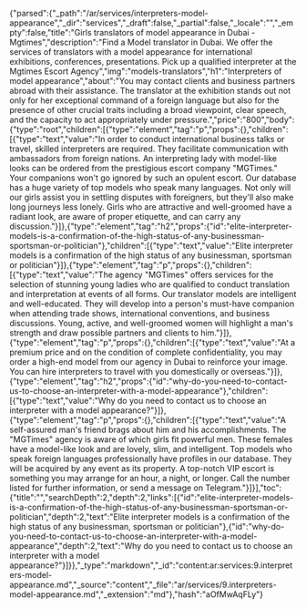 {"parsed":{"_path":"/ar/services/interpreters-model-appearance","_dir":"services","_draft":false,"_partial":false,"_locale":"","_empty":false,"title":"Girls translators of model appearance in Dubai - Mgtimes","description":"Find a Model translator in Dubai. We offer the services of translators with a model appearance for international exhibitions, conferences, presentations. Pick up a qualified interpreter at the Mgtimes Escort Agency","img":"models-translators","h1":"Interpreters of model appearance","about":"You may contact clients and business partners abroad with their assistance. The translator at the exhibition stands out not only for her exceptional command of a foreign language but also for the presence of other crucial traits including a broad viewpoint, clear speech, and the capacity to act appropriately under pressure.","price":"800","body":{"type":"root","children":[{"type":"element","tag":"p","props":{},"children":[{"type":"text","value":"In order to conduct international business talks or travel, skilled interpreters are required. They facilitate communication with ambassadors from foreign nations. An interpreting lady with model-like looks can be ordered from the prestigious escort company \"MGTimes.\" Your companions won't go ignored by such an opulent escort. Our database has a huge variety of top models who speak many languages. Not only will our girls assist you in settling disputes with foreigners, but they'll also make long journeys less lonely. Girls who are attractive and well-groomed have a radiant look, are aware of proper etiquette, and can carry any discussion."}]},{"type":"element","tag":"h2","props":{"id":"elite-interpreter-models-is-a-confirmation-of-the-high-status-of-any-businessman-sportsman-or-politician"},"children":[{"type":"text","value":"Elite interpreter models is a confirmation of the high status of any businessman, sportsman or politician"}]},{"type":"element","tag":"p","props":{},"children":[{"type":"text","value":"The agency \"MGTimes\" offers services for the selection of stunning young ladies who are qualified to conduct translation and interpretation at events of all forms. Our translator models are intelligent and well-educated. They will develop into a person's must-have companion when attending trade shows, international conventions, and business discussions. Young, active, and well-groomed women will highlight a man's strength and draw possible partners and clients to him."}]},{"type":"element","tag":"p","props":{},"children":[{"type":"text","value":"At a premium price and on the condition of complete confidentiality, you may order a high-end model from our agency in Dubai to reinforce your image. You can hire interpreters to travel with you domestically or overseas."}]},{"type":"element","tag":"h2","props":{"id":"why-do-you-need-to-contact-us-to-choose-an-interpreter-with-a-model-appearance"},"children":[{"type":"text","value":"Why do you need to contact us to choose an interpreter with a model appearance?"}]},{"type":"element","tag":"p","props":{},"children":[{"type":"text","value":"A self-assured man's friend brags about him and his accomplishments. The \"MGTimes\" agency is aware of which girls fit powerful men. These females have a model-like look and are lovely, slim, and intelligent. Top models who speak foreign languages professionally have profiles in our database. They will be acquired by any event as its property. A top-notch VIP escort is something you may arrange for an hour, a night, or longer. Call the number listed for further information, or send a message on Telegram."}]}],"toc":{"title":"","searchDepth":2,"depth":2,"links":[{"id":"elite-interpreter-models-is-a-confirmation-of-the-high-status-of-any-businessman-sportsman-or-politician","depth":2,"text":"Elite interpreter models is a confirmation of the high status of any businessman, sportsman or politician"},{"id":"why-do-you-need-to-contact-us-to-choose-an-interpreter-with-a-model-appearance","depth":2,"text":"Why do you need to contact us to choose an interpreter with a model appearance?"}]}},"_type":"markdown","_id":"content:ar:services:9.interpreters-model-appearance.md","_source":"content","_file":"ar/services/9.interpreters-model-appearance.md","_extension":"md"},"hash":"aOfMwAqFLy"}